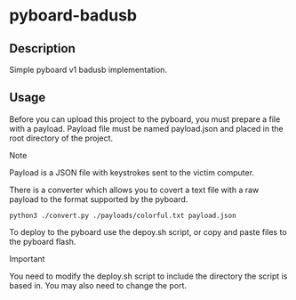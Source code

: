 # pyboard-badusb

## Description
Simple pyboard v1 badusb implementation.


## Usage

Before you can upload this project to the pyboard, you must prepare a file with a payload. Payload file must be named payload.json and placed in the root directory of the project.

> [!NOTE]
> Payload is a JSON file with keystrokes sent to the victim computer. 

There is a converter which allows you to covert a text file with a raw payload to the format supported by the pyboard.

```
python3 ./convert.py ./payloads/colorful.txt payload.json
```

To deploy to the pyboard use the depoy.sh script, or copy and paste files to the pyboard flash.
> [!IMPORTANT]
> You need to modify the deploy.sh script to include the directory the script is based in. You may also need to change the port.
